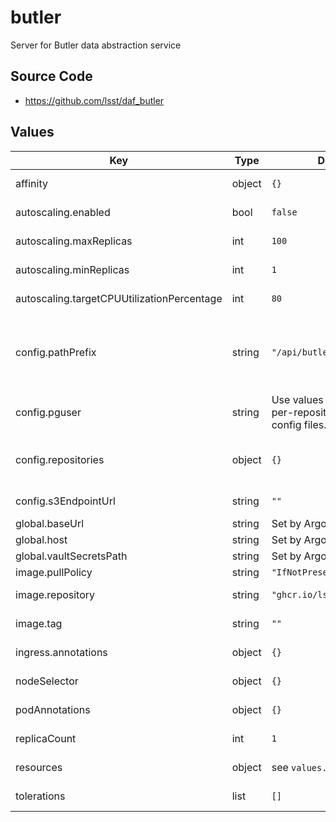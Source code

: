 # butler

Server for Butler data abstraction service

## Source Code

* <https://github.com/lsst/daf_butler>

## Values

| Key | Type | Default | Description |
|-----|------|---------|-------------|
| affinity | object | `{}` | Affinity rules for the butler deployment pod |
| autoscaling.enabled | bool | `false` | Enable autoscaling of butler deployment |
| autoscaling.maxReplicas | int | `100` | Maximum number of butler deployment pods |
| autoscaling.minReplicas | int | `1` | Minimum number of butler deployment pods |
| autoscaling.targetCPUUtilizationPercentage | int | `80` | Target CPU utilization of butler deployment pods |
| config.pathPrefix | string | `"/api/butler"` | The prefix of the path portion of the URL where the Butler service will be exposed.  For example, if the service should be exposed at `https://data.lsst.cloud/api/butler`, this should be set to `/api/butler` |
| config.pguser | string | Use values specified in per-repository Butler config files. | Postgres username used to connect to the Butler DB |
| config.repositories | object | `{}` | Mapping from Butler repository label to Butler configuration URI for repositories which will be hosted by this server. |
| config.s3EndpointUrl | string | `""` | URL for the S3 service where files for datasets are stored by Butler. |
| global.baseUrl | string | Set by Argo CD | Base URL for the environment |
| global.host | string | Set by Argo CD | Host name for ingress |
| global.vaultSecretsPath | string | Set by Argo CD | Base path for Vault secrets |
| image.pullPolicy | string | `"IfNotPresent"` | Pull policy for the butler image |
| image.repository | string | `"ghcr.io/lsst/daf_butler"` | Image to use in the butler deployment |
| image.tag | string | `""` | Overrides the image tag whose default is the chart appVersion. |
| ingress.annotations | object | `{}` | Additional annotations for the ingress rule |
| nodeSelector | object | `{}` | Node selection rules for the butler deployment pod |
| podAnnotations | object | `{}` | Annotations for the butler deployment pod |
| replicaCount | int | `1` | Number of web deployment pods to start |
| resources | object | see `values.yaml` | Resource limits and requests for the butler deployment pod |
| tolerations | list | `[]` | Tolerations for the butler deployment pod |
